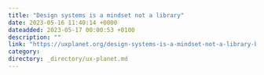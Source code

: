 ```yaml
---
title: "Design systems is a mindset not a library"
date: 2023-05-16 11:40:14 +0000
dateadded: 2023-05-17 00:00:53 +0100
description: ""
link: "https://uxplanet.org/design-systems-is-a-mindset-not-a-library-b569342bdc81?source=rss----819cc2aaeee0---4"
category:
directory: _directory/ux-planet.md
---
```

